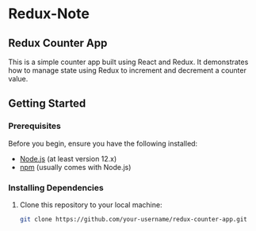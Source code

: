 # Redux-Note

## Redux Counter App

This is a simple counter app built using React and Redux. It demonstrates how to manage state using Redux to increment and decrement a counter value.

## Getting Started

### Prerequisites

Before you begin, ensure you have the following installed:

- [Node.js](https://nodejs.org/) (at least version 12.x)
- [npm](https://www.npmjs.com/) (usually comes with Node.js)

### Installing Dependencies

1. Clone this repository to your local machine:

   ```sh
   git clone https://github.com/your-username/redux-counter-app.git
